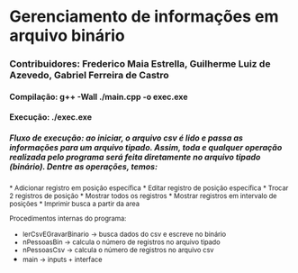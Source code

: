 # Gerenciamento de informações em arquivo binário

### Contribuidores: Frederico Maia Estrella, Guilherme Luiz de Azevedo, Gabriel Ferreira de Castro

#### Compilação: g++ -Wall ./main.cpp -o exec.exe

#### Execução: ./exec.exe

##### Fluxo de execução: ao iniciar, o arquivo csv é lido e passa as informações para um arquivo tipado. Assim, toda e qualquer operação realizada pelo programa será feita diretamente no arquivo tipado (binário). Dentre as operações, temos:
<small>
* Adicionar registro em posição específica
* Editar registro de posição específica
* Trocar 2 registros de posição
* Mostrar todos os registros
* Mostrar registros em intervalo de posições
* Imprimir busca a partir da area
  

Procedimentos internas do programa:
* lerCsvEGravarBinario -> busca dados do csv e escreve no binário 
* nPessoasBin -> calcula o número de registros no arquivo tipado
* nPessoasCsv -> calcula o número de registros no arquivo csv
* main -> inputs + interface </small>
